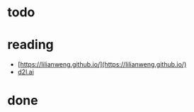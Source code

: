 # todo

# reading
- [https://lilianweng.github.io/](https://lilianweng.github.io/)
- [d2l.ai](d2l.ai)

# done
